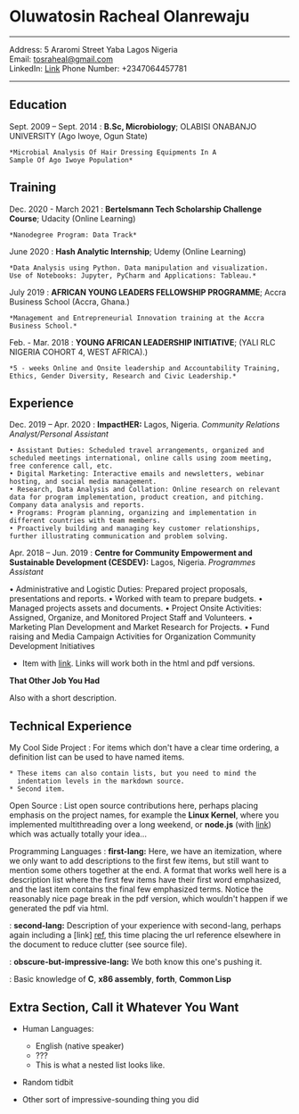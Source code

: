 Oluwatosin Racheal Olanrewaju
============

-------------------     ----------------------------
Address: 5 Araromi Street Yaba Lagos  Nigeria                 
Email: tosraheal@gmail.com                   
LinkedIn: [Link](www.linkedin.com/in/oluwatosin-olanrewaju-b42151113)
Phone Number: +2347064457781
-------------------     ----------------------------

Education
---------

Sept. 2009 – Sept. 2014
:   **B.Sc, Microbiology**; OLABISI ONABANJO UNIVERSITY (Ago Iwoye, Ogun State)

    *Microbial Analysis Of Hair Dressing Equipments In A 
    Sample Of Ago Iwoye Population*
    
Training
---------

Dec. 2020 - March 2021
:   **Bertelsmann Tech Scholarship Challenge Course**; Udacity (Online Learning)

    *Nanodegree Program: Data Track*
    
June 2020 
:   **Hash Analytic Internship**; Udemy (Online Learning)

    *Data Analysis using Python. Data manipulation and visualization. 
    Use of Notebooks: Jupyter, PyCharm and Applications: Tableau.*
    
July 2019
:   **AFRICAN YOUNG LEADERS FELLOWSHIP PROGRAMME**; Accra Business School (Accra, Ghana.)

    *Management and Entrepreneurial Innovation training at the Accra Business School.*
    
Feb. - Mar. 2018
:   **YOUNG AFRICAN LEADERSHIP INITIATIVE**; (YALI RLC NIGERIA COHORT 4, WEST AFRICA).)

    *5 - weeks Online and Onsite leadership and Accountability Training, 
    Ethics, Gender Diversity, Research and Civic Leadership.*

Experience
----------

Dec. 2019 – Apr. 2020
:   **ImpactHER:** Lagos, Nigeria.
    *Community Relations Analyst/Personal Assistant*
    
    • Assistant Duties: Scheduled travel arrangements, organized and scheduled meetings international, online calls using zoom meeting, free conference call, etc. 
    • Digital Marketing: Interactive emails and newsletters, webinar hosting, and social media management. 
    • Research, Data Analysis and Collation: Online research on relevant data for program implementation, product creation, and pitching. Company data analysis and reports. 
    • Programs: Program planning, organizing and implementation in different countries with team members. 
    • Proactively building and managing key customer relationships, further illustrating communication and problem solving.

Apr. 2018 – Jun. 2019
:   **Centre for Community Empowerment and Sustainable Development (CESDEV):** Lagos, Nigeria.
    *Programmes Assistant*

   • Administrative and Logistic Duties: Prepared project proposals, presentations and reports.
   • Worked with team to prepare budgets.
   • Managed projects assets and documents. 
   • Project Onsite Activities: Assigned, Organize, and Monitored Project Staff and Volunteers.
   • Marketing Plan Development and Market Research for Projects. 
   • Fund raising and Media Campaign Activities for Organization Community Development Initiatives
   
* Item with [link](http://www.example.com). Links will work both in
  the html and pdf versions.

**That Other Job You Had**

Also with a short description.

Technical Experience
--------------------

My Cool Side Project
:   For items which don't have a clear time ordering, a definition
    list can be used to have named items.

    * These items can also contain lists, but you need to mind the
      indentation levels in the markdown source.
    * Second item.

Open Source
:   List open source contributions here, perhaps placing emphasis on
    the project names, for example the **Linux Kernel**, where you
    implemented multithreading over a long weekend, or **node.js**
    (with [link](http://nodejs.org)) which was actually totally
    your idea...

Programming Languages
:   **first-lang:** Here, we have an itemization, where we only want
    to add descriptions to the first few items, but still want to
    mention some others together at the end. A format that works well
    here is a description list where the first few items have their
    first word emphasized, and the last item contains the final few
    emphasized terms. Notice the reasonably nice page break in the pdf
    version, which wouldn't happen if we generated the pdf via html.

:   **second-lang:** Description of your experience with second-lang,
    perhaps again including a [link] [ref], this time placing the url
    reference elsewhere in the document to reduce clutter (see source
    file). 

:   **obscure-but-impressive-lang:** We both know this one's pushing
    it.

:   Basic knowledge of **C**, **x86 assembly**, **forth**, **Common Lisp**

[ref]: https://github.com/githubuser/superlongprojectname

Extra Section, Call it Whatever You Want
----------------------------------------

* Human Languages:

     * English (native speaker)
     * ???
     * This is what a nested list looks like.

* Random tidbit

* Other sort of impressive-sounding thing you did

